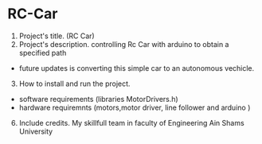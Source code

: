 # RC-Car

1. Project's title.
(RC Car)
2. Project's description.
controlling Rc Car with arduino to obtain a specified path

- future updates is converting this simple car to an autonomous vechicle.

3. How to install and run the project.
- software requirements (libraries MotorDrivers.h)
- hardware requiremnts (motors,motor driver, line follower and arduino )

6. Include credits.
   My skillfull team in faculty of Engineering Ain Shams University
